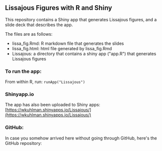 ## Lissajous Figures with R and Shiny
This repository contains a Shiny app that generates Lissajous figures, and a slide deck that describes the app.

The files are as follows:

-  lissa_fig.Rmd: R markdown file that generates the slides
-  lissa_fig.html: html file generated by lissa_fig.Rmd
-  Lissajous: a directory that contains a shiny app ("app.R") that generates Lissajous figures

### To run the app:
From within R, run: `runApp("Lissajous")`

### Shinyapp.io
The app has also been uploaded to Shiny apps: 
[https://wkuhlman.shinyapps.io/Lissajous/](https://wkuhlman.shinyapps.io/Lissajous/)

### GitHub:
In case you somehow arrived here without going through GitHub, here's the GitHub repository:

